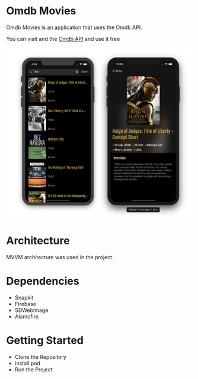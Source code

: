 # Omdb Movies

Omdb Movies is an application that uses the Omdb API.

You can visit and the [Omdb API](https://www.omdbapi.com/) and use it free

![App Image](https://github.com/yakupcaglan/Omdb-MVVM/blob/master/Omdb-MVVM/Resources/images/appScrens.png) 

# Architecture

MVVM architecture was used in the project.


# Dependencies

* Snapkit
* Firebase
* SDWebImage
* Alamofire

# Getting Started

* Clone the Repository
* install pod
* Run the Project
